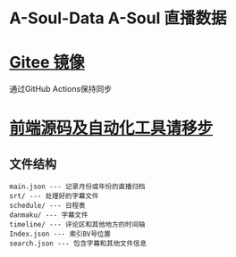 # A-Soul-Data A-Soul 直播数据
# [Gitee 镜像](https://gitee.com/peterpei1186861238/A-Soul-Data) 
通过GitHub Actions保持同步

# [前端源码及自动化工具请移步](https://github.com/peterpei1186861238/A-Soul-Database)
## 文件结构
```
main.json --- 记录月份或年份的直播归档
srt/ --- 处理好的字幕文件
schedule/ --- 日程表
danmaku/ --- 字幕文件
timeline/ --- 评论区和其他地方的时间轴
Index.json --- 索引BV号位置
search.json --- 包含字幕和其他文件信息
```
